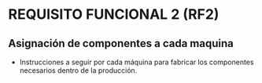 # REQUISITO FUNCIONAL 2 (RF2)


## Asignación de componentes a cada maquina
* Instrucciones a seguir por cada máquina para fabricar los componentes necesarios dentro de la producción.
